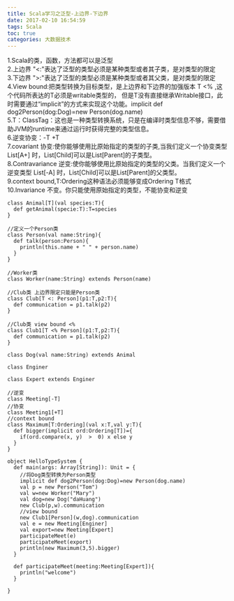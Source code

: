 ```yaml
---
title: Scala学习之泛型-上边界-下边界
date: 2017-02-10 16:54:59
tags: Scala
toc: true
categories: 大数据技术
---
```

1.Scala的类，函数，方法都可以是泛型  
2.上边界 "<:"表达了泛型的类型必须是某种类型或者其子类，是对类型的限定   
3.下边界 ">:"表达了泛型的类型必须是某种类型或者其父类，是对类型的限定   
4.View bound:把类型转换为目标类型，是上边界和下边界的加强版本 T <% ,这个代码所表达的T必须是writable类型的，
但是T没有直接继承Writable接口，此时需要通过“implicit”的方式来实现这个功能。implicit def dog2Person(dog:Dog)=new Person(dog.name)  
5.T：ClassTag：这也是一种类型转换系统，只是在编译时类型信息不够，需要借助JVM的runtime来通过运行时获得完整的类型信息。  
6.逆变协变：-T +T  
7.covariant 协变:使你能够使用比原始指定的类型的子类,当我们定义一个协变类型 List[A+] 时，List[Child]可以是List[Parent]的子类型。  
8.Contravariance 逆变:使你能够使用比原始指定的类型的父类。当我们定义一个逆变类型 List[-A] 时，List[Child]可以是List[Parent]的父类型。  
9.context bound,T:Ordering这种语法必须能够变成Ordering T格式  
10.Invariance 不变。你只能使用原始指定的类型，不能协变和逆变  
<!-- more -->
```
class Animal[T](val species:T){
  def getAnimal(specie:T):T=species
}

//定义一个Person类
class Person(val name:String){
  def talk(person:Person){
    println(this.name + " " + person.name)
  }
}

//Worker类
class Worker(name:String) extends Person(name)

//Club类 上边界限定只能是Person类
class Club[T <: Person](p1:T,p2:T){
  def communication = p1.talk(p2)
}

//Club类 view bound <%
class Club1[T <% Person](p1:T,p2:T){
  def communication = p1.talk(p2)
}

class Dog(val name:String) extends Animal

class Enginer

class Expert extends Enginer

//逆变
class Meeting[-T]
//协变
class Meeting1[+T]
//context bound
class Maximum[T:Ordering](val x:T,val y:T){
  def bigger(implicit ord:Ordering[T])={
    if(ord.compare(x, y)  >  0) x else y
  }
}

object HelloTypeSystem {
  def main(args: Array[String]): Unit = {
    //将Dog类型转换为Person类型
    implicit def dog2Person(dog:Dog)=new Person(dog.name)
    val p = new Person("Tom")
    val w=new Worker("Mary")
    val dog=new Dog("daHuang")
    new Club(p,w).communication
    //view bound
    new Club1[Person](w,dog).communication
    val e = new Meeting[Enginer]
    val export=new Meeting[Expert]
    participateMeet(e)
    participateMeet(export)
    println(new Maximum(3,5).bigger)
  }

  def participateMeet(meeting:Meeting[Expert]){
    println("welcome")
  }

}
```
